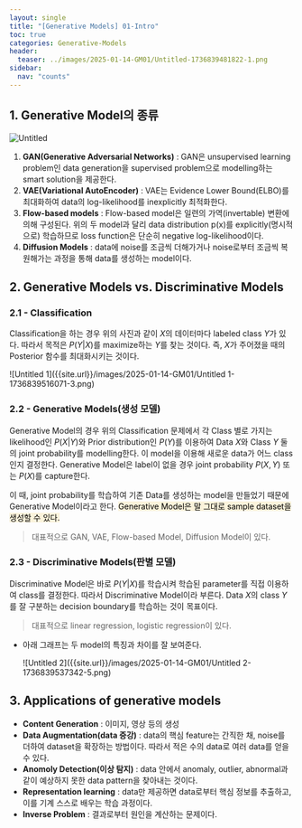 ```yaml
---
layout: single
title: "[Generative Models] 01-Intro"
toc: true
categories: Generative-Models
header:
  teaser: ../images/2025-01-14-GM01/Untitled-1736839481822-1.png
sidebar:
  nav: "counts"
---
```

## 1. Generative Model의 종류

![Untitled]({{site.url}}/images/2025-01-14-GM01/Untitled-1736839481822-1.png)

1. **GAN(Generative Adversarial Networks)** : GAN은 unsupervised learning problem인 data generation을 supervised problem으로 modelling하는 smart solution을 제공한다.
2. **VAE(Variational AutoEncoder)** : VAE는 Evidence Lower Bound(ELBO)를 최대화하여 data의 log-likelihood를 inexplicitly 최적화한다.
3. **Flow-based models** : Flow-based model은 일련의 가역(invertable) 변환에 의해 구성된다. 위의 두 model과 달리 data distribution p(x)를 explicitly(명시적으로) 학습하므로 loss function은 단순히 negative log-likelihood이다.
4. **Diffusion Models** : data에 noise를 조금씩 더해가거나 noise로부터 조금씩 복원해가는 과정을 통해 data를 생성하는 model이다.


## 2. Generative Models vs. Discriminative Models
### 2.1 - Classification
Classification을 하는 경우 위의 사진과 같이 $X$의 데이터마다 labeled class $Y$가 있다. 따라서 목적은 $P(Y|X)$를 maximize하는 $Y$를 찾는 것이다. 즉, $X$가 주어졌을 때의 Posterior 함수를 최대화시키는 것이다.

![Untitled 1]({{site.url}}/images/2025-01-14-GM01/Untitled 1-1736839516071-3.png)

### 2.2 - Generative Models(생성 모델)
Generative Model의 경우 위의 Classification 문제에서 각 Class 별로 가지는 likelihood인 $P(X|Y)$와 Prior distribution인 $P(Y)$를 이용하여 Data $X$와 Class $Y$ 둘의 joint probability를 modelling한다. 이 model을 이용해 새로운 data가 어느 class인지 결정한다. Generative Model은 label이 없을 경우 joint probability $P(X,Y)$ 또는 $P(X)$를 capture한다.

이 때, joint probability를 학습하여 기존 Data를 생성하는 model을 만들었기 때문에 Generative Model이라고 한다. <mark style="background-color: #fbf3db">Generative Model은 말 그대로 sample dataset을 생성할 수 있다.</mark>

> 대표적으로 GAN, VAE, Flow-based Model, Diffusion Model이 있다.


### 2.3 - Discriminative Models(판별 모델)
Discriminative Model은 바로 $P(Y|X)$를 학습시켜 학습된 parameter를 직접 이용하여 class를 결정한다. 따라서 Discriminative Model이라 부른다. Data $X$의 class $Y$를 잘 구분하는 decision boundary를 학습하는 것이 목표이다.

> 대표적으로 linear regression, logistic regression이 있다.

- 아래 그래프는 두 model의 특징과 차이를 잘 보여준다.

  ![Untitled 2]({{site.url}}/images/2025-01-14-GM01/Untitled 2-1736839537342-5.png)

## 3. Applications of generative models
- **Content Generation** : 이미지, 영상 등의 생성
- **Data Augmentation(data 증강)** : data의 핵심 feature는 간직한 채, noise를 더하여 dataset을 확장하는 방법이다. 따라서 적은 수의 data로 여러 data를 얻을 수 있다.
- **Anomoly Detection(이상 탐지)** : data 안에서 anomaly, outlier, abnormal과 같이 예상하지 못한 data pattern을 찾아내는 것이다.
- **Representation learning** : data만 제공하면 data로부터 핵심 정보를 추출하고, 이를 기계 스스로 배우는 학습 과정이다.
- **Inverse Problem** : 결과로부터 원인을 계산하는 문제이다.
